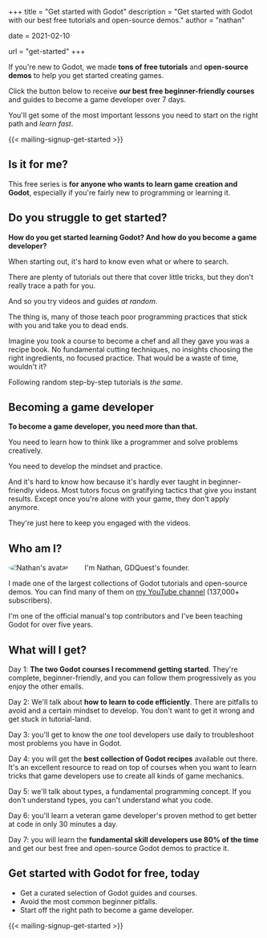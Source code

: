 +++
title = "Get started with Godot"
description = "Get started with Godot with our best free tutorials and open-source demos."
author = "nathan"

date = 2021-02-10

url = "get-started"
+++

If you're new to Godot, we made **tons of free tutorials** and **open-source demos** to help you get started creating games.

Click the button below to receive **our best free beginner-friendly courses** and guides to become a game developer over 7 days.

You'll get some of the most important lessons you need to start on the right path and _learn fast_.

{{< mailing-signup-get-started >}}

## Is it for me?

This free series is **for anyone who wants to learn game creation and Godot**, especially if you're fairly new to programming or learning it.

## Do you struggle to get started?

**How do you get started learning Godot? And how do you become a game developer?**

When starting out, it's hard to know even what or where to search.

There are plenty of tutorials out there that cover little tricks, but they don't really trace a path for you.

And so you try videos and guides _at random_.

The thing is, many of those teach poor programming practices that stick with you and take you to dead ends.

Imagine you took a course to become a chef and all they gave you was a recipe book. No fundamental cutting techniques, no insights choosing the right ingredients, no focused practice. That would be a waste of time, wouldn't it?

Following random step-by-step tutorials is _the same_.

## Becoming a game developer

**To become a game developer, you need more than that.** 

You need to learn how to think like a programmer and solve problems creatively. 

You need to develop the mindset and practice.

And it's hard to know how because it's hardly ever taught in beginner-friendly videos. Most tutors focus on gratifying tactics that give you instant results. Except once you're alone with your game, they don't apply anymore. 

They're just here to keep you engaged with the videos.

## Who am I?

<img src="/img/avatar/nathan.png" alt="Nathan's avatar" style="float:left;border-radius:100%;max-width:140px;margin-right:2rem" />

I'm Nathan, GDQuest's founder. 

I made one of the largest collections of Godot tutorials and open-source demos. You can find many of them on [my YouTube channel](https://www.youtube.com/c/gdquest/) (137,000+ subscribers).

I'm one of the official manual's top contributors and I've been teaching Godot for over five years.

## What will I get?

Day 1: **The two Godot courses I recommend getting started**. They're complete, beginner-friendly, and you can follow them progressively as you enjoy the other emails.

Day 2: We'll talk about **how to learn to code efficiently**. There are pitfalls to avoid and a certain mindset to develop. You don't want to get it wrong and get stuck in tutorial-land.

Day 3: you'll get to know the _one_ tool developers use daily to troubleshoot most problems you have in Godot.

Day 4: you will get the **best collection of Godot recipes** available out there. It's an excellent resource to read on top of courses when you want to learn tricks that game developers use to create all kinds of game mechanics.

Day 5: we'll talk about types, a fundamental programming concept. If you don't understand types, you can't understand what you code.

Day 6: you'll learn a veteran game developer's proven method to get better at code in only 30 minutes a day.

Day 7: you will learn the **fundamental skill developers use 80% of the time** and get our best free and open-source Godot demos to practice it.

## Get started with Godot for free, today

- Get a curated selection of Godot guides and courses.
- Avoid the most common beginner pitfalls.
- Start off the right path to become a game developer.

{{< mailing-signup-get-started >}}
